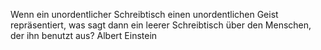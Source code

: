 Wenn ein unordentlicher Schreibtisch einen unordentlichen Geist repräsentiert, was sagt dann ein leerer Schreibtisch über den Menschen, der ihn benutzt aus?
Albert Einstein
